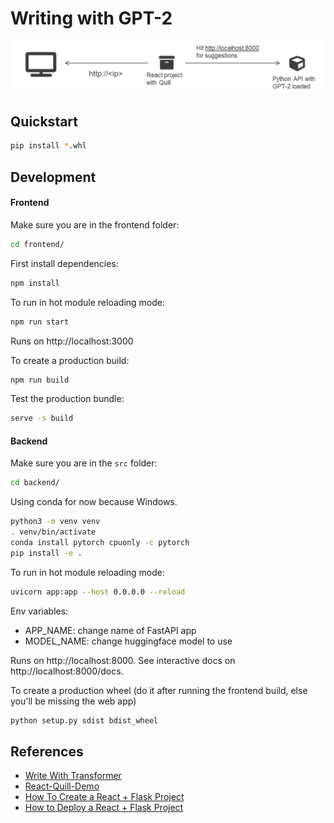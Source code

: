 # Writing with GPT-2

![](./diagram.png)

## Quickstart

```sh
pip install *.whl
```

## Development

#### Frontend

Make sure you are in the frontend folder:

```sh
cd frontend/
```

First install dependencies:

```sh
npm install
```

To run in hot module reloading mode:

```sh
npm run start
```

Runs on http://localhost:3000

To create a production build:

```sh
npm run build
```

Test the production bundle:

```sh
serve -s build
```

#### Backend

Make sure you are in the `src` folder:

```sh
cd backend/
```

Using conda for now because Windows.

```sh
python3 -m venv venv
. venv/bin/activate
conda install pytorch cpuonly -c pytorch
pip install -e .
```

To run in hot module reloading mode:

```sh
uvicorn app:app --host 0.0.0.0 --reload
```

Env variables:

- APP_NAME: change name of FastAPI app
- MODEL_NAME: change huggingface model to use

Runs on http://localhost:8000. See interactive docs on http://localhost:8000/docs.

To create a production wheel (do it after running the frontend build, else you'll be missing the web app)

```sh
python setup.py sdist bdist_wheel
```

## References

- [Write With Transformer](https://transformer.huggingface.co/doc/distil-gpt2)
- [React-Quill-Demo](https://codesandbox.io/s/tn2x3)
- [How To Create a React + Flask Project](https://blog.miguelgrinberg.com/post/how-to-create-a-react--flask-project)
- [How to Deploy a React + Flask Project](https://blog.miguelgrinberg.com/post/how-to-deploy-a-react--flask-project)
